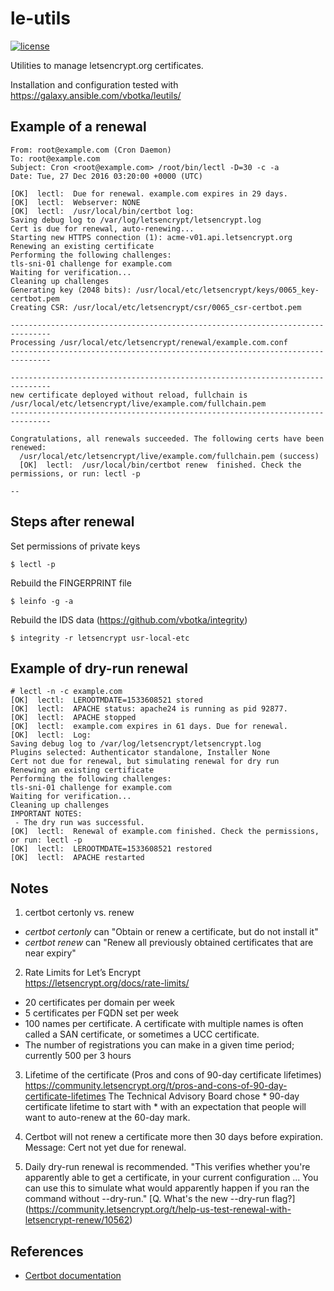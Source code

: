 le-utils
========
[![license](https://img.shields.io/badge/license-BSD-red.svg)](https://www.freebsd.org/doc/en/articles/bsdl-gpl/article.html)

Utilities to manage letsencrypt.org certificates.

Installation and configuration tested with https://galaxy.ansible.com/vbotka/leutils/

Example of a renewal
--------------------

```
From: root@example.com (Cron Daemon)
To: root@example.com
Subject: Cron <root@example.com> /root/bin/lectl -D=30 -c -a                                                                                                         
Date: Tue, 27 Dec 2016 03:20:00 +0000 (UTC)

[OK]  lectl:  Due for renewal. example.com expires in 29 days.
[OK]  lectl:  Webserver: NONE
[OK]  lectl:  /usr/local/bin/certbot log:
Saving debug log to /var/log/letsencrypt/letsencrypt.log
Cert is due for renewal, auto-renewing...
Starting new HTTPS connection (1): acme-v01.api.letsencrypt.org
Renewing an existing certificate
Performing the following challenges:
tls-sni-01 challenge for example.com
Waiting for verification...
Cleaning up challenges
Generating key (2048 bits): /usr/local/etc/letsencrypt/keys/0065_key-certbot.pem
Creating CSR: /usr/local/etc/letsencrypt/csr/0065_csr-certbot.pem

-------------------------------------------------------------------------------
Processing /usr/local/etc/letsencrypt/renewal/example.com.conf
-------------------------------------------------------------------------------

-------------------------------------------------------------------------------
new certificate deployed without reload, fullchain is
/usr/local/etc/letsencrypt/live/example.com/fullchain.pem
-------------------------------------------------------------------------------

Congratulations, all renewals succeeded. The following certs have been renewed:
  /usr/local/etc/letsencrypt/live/example.com/fullchain.pem (success)
  [OK]  lectl:  /usr/local/bin/certbot renew  finished. Check the permissions, or run: lectl -p

--
```

Steps after renewal
-------------------

Set permissions of private keys

```
$ lectl -p
```

Rebuild the FINGERPRINT file

```
$ leinfo -g -a
```

Rebuild the IDS data (https://github.com/vbotka/integrity)

```
$ integrity -r letsencrypt usr-local-etc
```

Example of dry-run renewal
--------------------------

```
# lectl -n -c example.com
[OK]  lectl:  LEROOTMDATE=1533608521 stored
[OK]  lectl:  APACHE status: apache24 is running as pid 92877.
[OK]  lectl:  APACHE stopped
[OK]  lectl:  example.com expires in 61 days. Due for renewal.
[OK]  lectl:  Log: 
Saving debug log to /var/log/letsencrypt/letsencrypt.log
Plugins selected: Authenticator standalone, Installer None
Cert not due for renewal, but simulating renewal for dry run
Renewing an existing certificate
Performing the following challenges:
tls-sni-01 challenge for example.com
Waiting for verification...
Cleaning up challenges
IMPORTANT NOTES:
 - The dry run was successful.
[OK]  lectl:  Renewal of example.com finished. Check the permissions, or run: lectl -p
[OK]  lectl:  LEROOTMDATE=1533608521 restored
[OK]  lectl:  APACHE restarted
```

Notes
-----

1) certbot certonly vs. renew
* *certbot certonly* can "Obtain or renew a certificate, but do not install it"
* *certbot renew* can "Renew all previously obtained certificates that are near expiry"

2) Rate Limits for Let’s Encrypt                              
https://letsencrypt.org/docs/rate-limits/
* 20 certificates per domain per week
* 5 certificates per FQDN set per week
* 100 names per certificate. A certificate with multiple names is often called a SAN certificate, or sometimes a UCC certificate.
* The number of registrations you can make in a given time period; currently 500 per 3 hours                                                                                                   
  
3) Lifetime of the certificate (Pros and cons of 90-day certificate lifetimes)                                           
https://community.letsencrypt.org/t/pros-and-cons-of-90-day-certificate-lifetimes                                             The Technical Advisory Board chose                                                                                           * 90-day certificate lifetime to start with                                                                                   * with an expectation that people will want to auto-renew at the 60-day mark.                                                  
4) Certbot will not renew a certificate more then 30 days before expiration. Message: Cert not yet due for renewal.

5) Daily dry-run renewal is recommended. "This verifies whether you're apparently able to get a certificate, in your current configuration ... You can use this to simulate what would apparently happen if you ran the command without --dry-run." [Q. What's the new --dry-run flag?] (https://community.letsencrypt.org/t/help-us-test-renewal-with-letsencrypt-renew/10562)


References
----------

* [Certbot documentation](https://certbot.eff.org/docs/)
